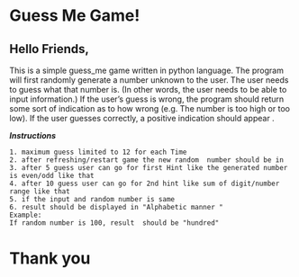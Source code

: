 # Guess Me Game!
## Hello Friends,
 This is a simple guess_me game written in python language.
 The program will first randomly generate a number unknown to the user. The user needs to guess what that number is. (In other words, the user needs to be able to input information.) 
 If the user’s guess is wrong, the program should return some sort of indication as to how wrong (e.g. The number is too high or too low). If the user guesses correctly, a positive indication should appear .
 
 ***Instructions***
 ```
1. maximum guess limited to 12 for each Time 
2. after refreshing/restart game the new random  number should be in
3. after 5 guess user can go for first Hint like the generated number is even/odd like that
4. after 10 guess user can go for 2nd hint like sum of digit/number range like that 
5. if the input and random number is same 
6. result should be displayed in "Alphabetic manner "
Example: 
If random number is 100, result  should be "hundred"  
```

# Thank you